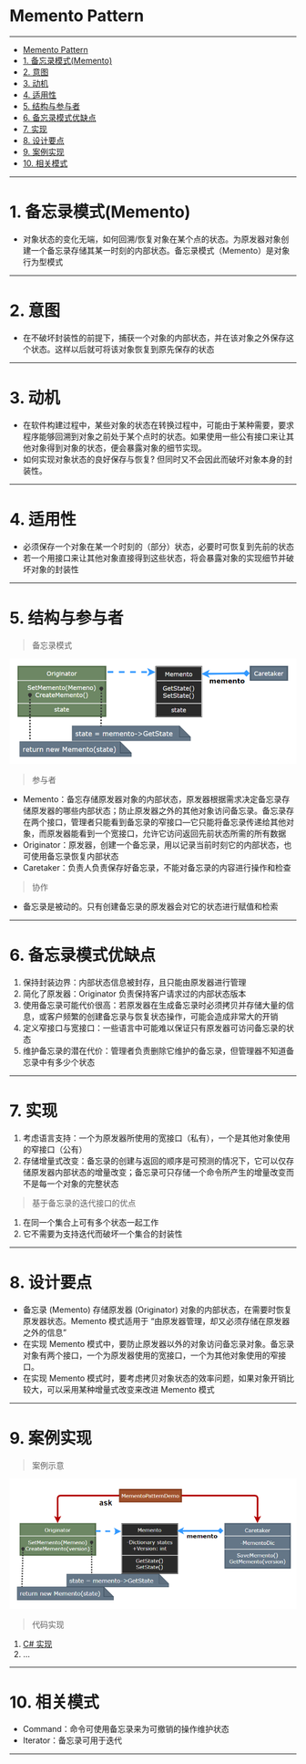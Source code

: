 # Memento Pattern

---

- [Memento Pattern](#memento-pattern)
- [1. 备忘录模式(Memento)](#1-备忘录模式memento)
- [2. 意图](#2-意图)
- [3. 动机](#3-动机)
- [4. 适用性](#4-适用性)
- [5. 结构与参与者](#5-结构与参与者)
- [6. 备忘录模式优缺点](#6-备忘录模式优缺点)
- [7. 实现](#7-实现)
- [8. 设计要点](#8-设计要点)
- [9. 案例实现](#9-案例实现)
- [10. 相关模式](#10-相关模式)

---
# 1. 备忘录模式(Memento)

- 对象状态的变化无端，如何回溯/恢复对象在某个点的状态。为原发器对象创建一个备忘录存储其某一时刻的内部状态。备忘录模式（Memento）是对象行为型模式

---
# 2. 意图

- 在不破坏封装性的前提下，捕获一个对象的内部状态，并在该对象之外保存这个状态。这样以后就可将该对象恢复到原先保存的状态

---
# 3. 动机

- 在软件构建过程中，某些对象的状态在转换过程中，可能由于某种需要，要求程序能够回溯到对象之前处于某个点时的状态。如果使用一些公有接口来让其他对象得到对象的状态，便会暴露对象的细节实现。
- 如何实现对象状态的良好保存与恢复? 但同时又不会因此而破坏对象本身的封装性。

---
# 4. 适用性

- 必须保存一个对象在某一个时刻的（部分）状态，必要时可恢复到先前的状态
- 若一个用接口来让其他对象直接得到这些状态，将会暴露对象的实现细节并破坏对象的封装性

---
# 5. 结构与参与者

> 备忘录模式

  ![备忘录模式](img/备忘录模式设计.png)

> 参与者

- Memento：备忘存储原发器对象的内部状态，原发器根据需求决定备忘录存储原发器的哪些内部状态；防止原发器之外的其他对象访问备忘录。备忘录存在两个接口，管理者只能看到备忘录的窄接口—它只能将备忘录传递给其他对象，而原发器能看到一个宽接口，允许它访问返回先前状态所需的所有数据
- Originator：原发器，创建一个备忘录，用以记录当前时刻它的内部状态，也可使用备忘录恢复内部状态
- Caretaker：负责人负责保存好备忘录，不能对备忘录的内容进行操作和检查

> 协作

- 备忘录是被动的。只有创建备忘录的原发器会对它的状态进行赋值和检索

---
# 6. 备忘录模式优缺点

1. 保持封装边界：内部状态信息被封存，且只能由原发器进行管理
2. 简化了原发器：Originator 负责保持客户请求过的内部状态版本
3. 使用备忘录可能代价很高：若原发器在生成备忘录时必须拷贝并存储大量的信息，或客户频繁的创建备忘录与恢复状态操作，可能会造成非常大的开销
4. 定义窄接口与宽接口：一些语言中可能难以保证只有原发器可访问备忘录的状态
5. 维护备忘录的潜在代价：管理者负责删除它维护的备忘录，但管理器不知道备忘录中有多少个状态

---
# 7. 实现

1. 考虑语言支持：一个为原发器所使用的宽接口（私有），一个是其他对象使用的窄接口（公有）
2. 存储增量式改变：备忘录的创建与返回的顺序是可预测的情况下，它可以仅存储原发器内部状态的增量改变；备忘录可只存储一个命令所产生的增量改变而不是每一个对象的完整状态

> 基于备忘录的迭代接口的优点

1. 在同一个集合上可有多个状态一起工作
2. 它不需要为支持迭代而破坏一个集合的封装性

---
# 8. 设计要点

- 备忘录 (Memento) 存储原发器 (Originator) 对象的内部状态，在需要时恢复原发器状态。Memento 模式适用于 “由原发器管理，却又必须存储在原发器之外的信息”
- 在实现 Memento 模式中，要防止原发器以外的对象访问备忘录对象。备忘录对象有两个接口，一个为原发器使用的宽接口，一个为其他对象使用的窄接口。
- 在实现 Memento 模式时，要考虑拷贝对象状态的效率问题，如果对象开销比较大，可以采用某种增量式改变来改进 Memento 模式

---
# 9. 案例实现



> 案例示意

  ![案例](img/备忘录模式案例.png)

> 代码实现

1. [C# 实现]()
2. ...

---
# 10. 相关模式

- Command：命令可使用备忘录来为可撤销的操作维护状态
- Iterator：备忘录可用于迭代

---